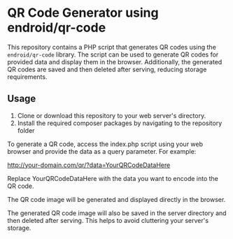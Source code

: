 # QR Code Generator using endroid/qr-code

This repository contains a PHP script that generates QR codes using the `endroid/qr-code` library. The script can be used to generate QR codes for provided data and display them in the browser. Additionally, the generated QR codes are saved and then deleted after serving, reducing storage requirements.

## Usage

1. Clone or download this repository to your web server's directory.
2. Install the required composer packages by navigating to the repository folder

To generate a QR code, access the index.php script using your web browser and provide the data as a query parameter. For example:

http://your-domain.com/qr/?data=YourQRCodeDataHere

Replace YourQRCodeDataHere with the data you want to encode into the QR code.

The QR code image will be generated and displayed directly in the browser.

The generated QR code image will also be saved in the server directory and then deleted after serving. This helps to avoid cluttering your server's storage.

